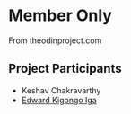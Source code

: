 # Member Only

From theodinproject.com

## Project Participants

- Keshav Chakravarthy
- [Edward Kigongo Iga](github.com/igakigongo)